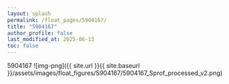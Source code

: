 ```yaml
---
layout: splash
permalink: /float_pages/5904167/
title: "5904167"
author_profile: false
last_modified_at: 2025-06-13
toc: false
---
```

 
5904167
![img-png]({{ site.url }}{{ site.baseurl }}/assets/images/float_figures/5904167/5904167_Sprof_processed_v2.png)